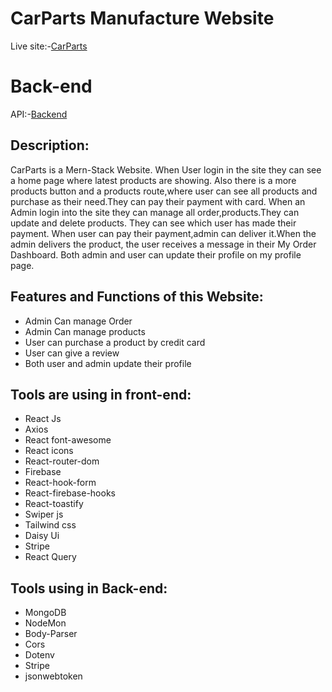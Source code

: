 # CarParts Manufacture Website


Live site:-[CarParts](https://assignment-12-197bc.web.app/)


# Back-end

API:-[Backend](https://vast-journey-16295.herokuapp.com/)


## Description:
CarParts is a Mern-Stack Website. When User login in the site they can see a home page where latest products are showing. Also there is a more products button and a products route,where user can see all products and purchase as their need.They can pay their payment with card. When an Admin login into the site they can manage all order,products.They can update and delete products.
They can see which user has made their payment. When user can pay their payment,admin can deliver it.When the admin delivers the product, the user receives a message in their My Order Dashboard.
Both admin and user can update their profile on my profile page.

## Features and Functions of this Website:
* Admin Can manage Order
* Admin Can manage products
* User can purchase a product by credit card
* User can give a review
* Both user and admin update their profile


## Tools are using in front-end:
* React Js
* Axios
* React font-awesome
* React icons
* React-router-dom
* Firebase 
* React-hook-form
* React-firebase-hooks
* React-toastify
* Swiper js
* Tailwind css
* Daisy Ui
* Stripe
* React Query


## Tools using in Back-end:
* MongoDB
* NodeMon
* Body-Parser
* Cors
* Dotenv
* Stripe
* jsonwebtoken